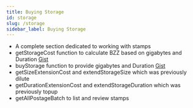 ```yaml
---
title: Buying Storage
id: storage
slug: /storage
sidebar_label: Buying Storage
---
```



* A complete section dedicated to working with stamps
* getStorageCost function to calculate BZZ based on gigabytes and Duration [Gist](https://gist.github.com/Cafe137/d618a4ce1b16ee21293768fd7fa3ed95)
* buyStorage function to provide gigabytes and Duration [Gist](https://gist.github.com/Cafe137/fd3950bc9e378fea3683fec7e914d378)
* getSizeExtensionCost and extendStorageSize which was previously dilute
* getDurationExtensionCost and extendStorageDuration which was previously topup
* getAllPostageBatch to list and review stamps